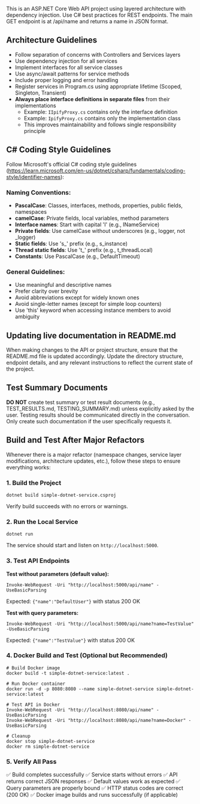 <!-- Use this file to provide workspace-specific custom instructions to Copilot. For more details, visit https://code.visualstudio.com/docs/copilot/copilot-customization#_use-a-githubcopilotinstructionsmd-file -->

This is an ASP.NET Core Web API project using layered architecture with dependency injection. Use C# best practices for REST endpoints. The main GET endpoint is at /api/name and returns a name in JSON format.

## Architecture Guidelines

- Follow separation of concerns with Controllers and Services layers
- Use dependency injection for all services
- Implement interfaces for all service classes
- Use async/await patterns for service methods
- Include proper logging and error handling
- Register services in Program.cs using appropriate lifetime (Scoped, Singleton, Transient)
- **Always place interface definitions in separate files** from their implementations
  - Example: `IIpifyProxy.cs` contains only the interface definition
  - Example: `IpifyProxy.cs` contains only the implementation class
  - This improves maintainability and follows single responsibility principle

## C# Coding Style Guidelines

Follow Microsoft's official C# coding style guidelines (https://learn.microsoft.com/en-us/dotnet/csharp/fundamentals/coding-style/identifier-names):

### Naming Conventions:
- **PascalCase**: Classes, interfaces, methods, properties, public fields, namespaces
- **camelCase**: Private fields, local variables, method parameters
- **Interface names**: Start with capital 'I' (e.g., INameService)
- **Private fields**: Use camelCase without underscores (e.g., logger, not _logger)
- **Static fields**: Use 's_' prefix (e.g., s_instance)
- **Thread static fields**: Use 't_' prefix (e.g., t_threadLocal)
- **Constants**: Use PascalCase (e.g., DefaultTimeout)

### General Guidelines:
- Use meaningful and descriptive names
- Prefer clarity over brevity
- Avoid abbreviations except for widely known ones
- Avoid single-letter names (except for simple loop counters)
- Use 'this' keyword when accessing instance members to avoid ambiguity

## Updating live documentation in README.md

When making changes to the API or project structure, ensure that the README.md file is updated accordingly. Update the directory structure, endpoint details, and any relevant instructions to reflect the current state of the project.

## Test Summary Documents

**DO NOT** create test summary or test result documents (e.g., TEST_RESULTS.md, TESTING_SUMMARY.md) unless explicitly asked by the user. Testing results should be communicated directly in the conversation. Only create such documentation if the user specifically requests it.

## Build and Test After Major Refactors

Whenever there is a major refactor (namespace changes, service layer modifications, architecture updates, etc.), follow these steps to ensure everything works:

### 1. Build the Project
```pwsh
dotnet build simple-dotnet-service.csproj
```
Verify build succeeds with no errors or warnings.

### 2. Run the Local Service
```pwsh
dotnet run
```
The service should start and listen on `http://localhost:5000`.

### 3. Test API Endpoints

**Test without parameters (default value):**
```pwsh
Invoke-WebRequest -Uri "http://localhost:5000/api/name" -UseBasicParsing
```
Expected: `{"name":"DefaultUser"}` with status 200 OK

**Test with query parameters:**
```pwsh
Invoke-WebRequest -Uri "http://localhost:5000/api/name?name=TestValue" -UseBasicParsing
```
Expected: `{"name":"TestValue"}` with status 200 OK

### 4. Docker Build and Test (Optional but Recommended)
```pwsh
# Build Docker image
docker build -t simple-dotnet-service:latest .

# Run Docker container
docker run -d -p 8080:8080 --name simple-dotnet-service simple-dotnet-service:latest

# Test API in Docker
Invoke-WebRequest -Uri "http://localhost:8080/api/name" -UseBasicParsing
Invoke-WebRequest -Uri "http://localhost:8080/api/name?name=Docker" -UseBasicParsing

# Cleanup
docker stop simple-dotnet-service
docker rm simple-dotnet-service
```

### 5. Verify All Pass
✅ Build completes successfully
✅ Service starts without errors
✅ API returns correct JSON responses
✅ Default values work as expected
✅ Query parameters are properly bound
✅ HTTP status codes are correct (200 OK)
✅ Docker image builds and runs successfully (if applicable)